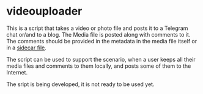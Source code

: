 # videouploader
This is a script that takes a video or photo file and posts it to a Telegram chat or/and to a blog. The Media file is posted along with comments to it. The comments should be provided in the metadata in the media file itself or in a [sidecar file](https://en.wikipedia.org/wiki/Sidecar_file).

The script can be used to support the scenario, when a user keeps all their media files and comments to them locally, and posts some of them to the Internet. 

The sript is being developed, it is not ready to be used yet.
